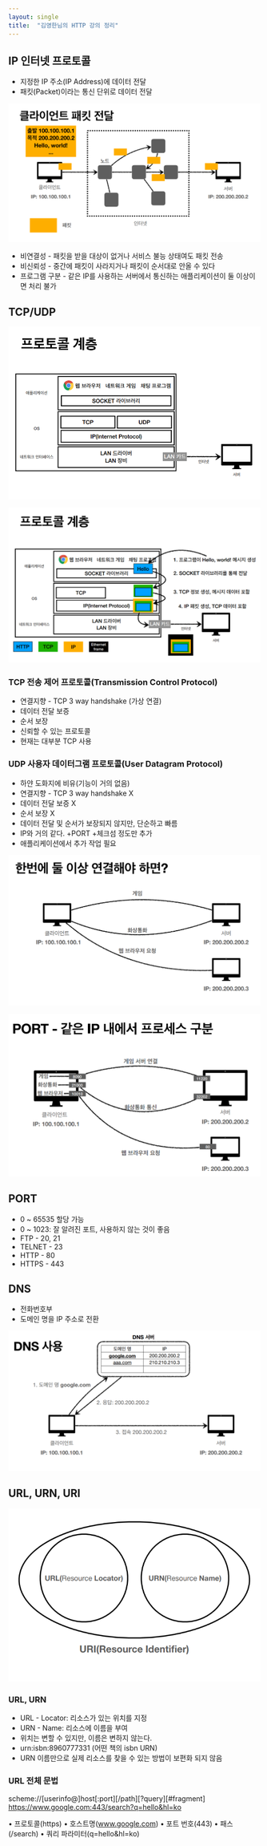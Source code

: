 ```yaml
---
layout: single
title:  "김영한님의 HTTP 강의 정리"
---
```




## IP 인터넷 프로토콜 

- 지정한 IP 주소(IP Address)에 데이터 전달
-  패킷(Packet)이라는 통신 단위로 데이터 전달

![image-20220324000718746](../images/2022-03-24-HTTP/image-20220324000718746.png)

- 비연결성 - 패킷을 받을 대상이 없거나 서비스 불능 상태여도 패킷 전송
- 비신뢰성 - 중간에 패킷이 사라지거나 패킷이 순서대로 안올 수 있다
- 프로그램 구분 - 같은 IP를 사용하는 서버에서 통신하는 애플리케이션이 둘 이상이면 처리 불가



## TCP/UDP

![image-20220324001032468](../images/2022-03-24-HTTP/image-20220324001032468.png)

![image-20220324001050716](../images/2022-03-24-HTTP/image-20220324001050716.png)

### TCP 전송 제어 프로토콜(Transmission Control Protocol)

- 연결지향 - TCP 3 way handshake (가상 연결)
- 데이터 전달 보증
- 순서 보장
- 신뢰할 수 있는 프로토콜
- 현재는 대부분 TCP 사용



### UDP 사용자 데이터그램 프로토콜(User Datagram Protocol)

- 하얀 도화지에 비유(기능이 거의 없음)
- 연결지향 - TCP 3 way handshake X
- 데이터 전달 보증 X
- 순서 보장 X
- 데이터 전달 및 순서가 보장되지 않지만, 단순하고 빠름
- IP와 거의 같다. +PORT +체크섬 정도만 추가
- 애플리케이션에서 추가 작업 필요

![image-20220324001329187](../images/2022-03-24-HTTP/image-20220324001329187.png)

![image-20220324001348573](../images/2022-03-24-HTTP/image-20220324001348573.png)

## PORT

- 0 ~ 65535 할당 가능
- 0 ~ 1023: 잘 알려진 포트, 사용하지 않는 것이 좋음
- FTP - 20, 21
- TELNET - 23
- HTTP - 80
- HTTPS - 443

## DNS

- 전화번호부
- 도메인 명을 IP 주소로 전환

![image-20220324001514680](../images/2022-03-24-HTTP/image-20220324001514680.png)

## URL, URN, URI

![image-20220324001558809](../images/2022-03-24-HTTP/image-20220324001558809.png)

### URL, URN

- URL - Locator: 리소스가 있는 위치를 지정
- URN - Name: 리소스에 이름을 부여
- 위치는 변할 수 있지만, 이름은 변하지 않는다.
- urn:isbn:8960777331 (어떤 책의 isbn URN)
- URN 이름만으로 실제 리소스를 찾을 수 있는 방법이 보편화 되지 않음

### URL 전체 문법

scheme://[userinfo@]host[:port][/path][?query][#fragment]
https://www.google.com:443/search?q=hello&hl=ko

• 프로토콜(https)
• 호스트명(www.google.com)
• 포트 번호(443)
• 패스(/search)
• 쿼리 파라미터(q=hello&hl=ko)
